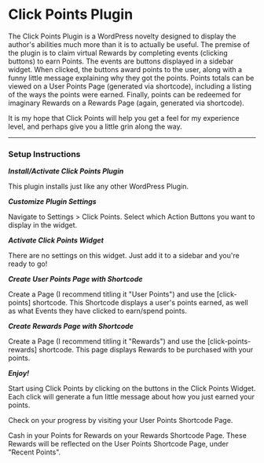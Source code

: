 # Click Points Plugin

The Click Points Plugin is a WordPress novelty designed to display the author's abilities much more than it is to actually be useful.  The premise of the plugin is to claim virtual Rewards by completing events (clicking buttons) to earn Points.  The events are buttons displayed in a sidebar widget.  When clicked, the buttons award points to the user, along with a funny little message explaining why they got the points.  Points totals can be viewed on a User Points Page (generated via shortcode), including a listing of the ways the points were earned.  Finally, points can be redeemed for imaginary Rewards on a Rewards Page (again, generated via shortcode).

It is my hope that Click Points will help you get a feel for my experience level, and perhaps give you a little grin along the way.

---

### Setup Instructions

***Install/Activate Click Points Plugin***

This plugin installs just like any other WordPress Plugin.

***Customize Plugin Settings***

Navigate to Settings > Click Points.  Select which Action Buttons you want to display in the widget.

***Activate Click Points Widget***

There are no settings on this widget.  Just add it to a sidebar and you're ready to go!

***Create User Points Page with Shortcode***

Create a Page (I recommend titling it "User Points") and use the [click-points] shortcode.  This Shortcode displays a user's points earned, as well as what Events they have clicked to earn/spend points.

***Create Rewards Page with Shortcode***

Create a Page (I recommend titling it "Rewards") and use the [click-points-rewards] shortcode.  This page displays Rewards to be purchased with your points.

***Enjoy!***

Start using Click Points by clicking on the buttons in the Click Points Widget. Each click will generate a fun little message about how you just earned your points.

Check on your progress by visiting your User Points Shortcode Page.

Cash in your Points for Rewards on your Rewards Shortcode Page.  These Rewards will be reflected on the User Points Shortcode Page, under "Recent Points".






